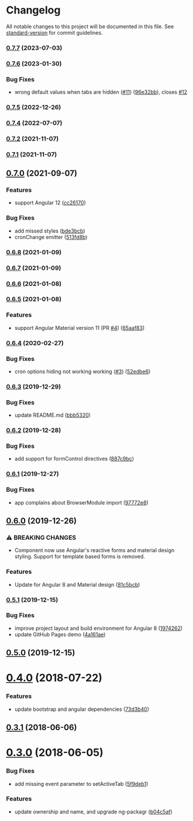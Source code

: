 # Changelog

All notable changes to this project will be documented in this file. See [standard-version](https://github.com/conventional-changelog/standard-version) for commit guidelines.

### [0.7.7](https://github.com/haavardj/ngx-cron-editor/compare/v0.7.6...v0.7.7) (2023-07-03)

### [0.7.6](https://github.com/haavardj/ngx-cron-editor/compare/v0.7.5...v0.7.6) (2023-01-30)


### Bug Fixes

* wrong default values when tabs are hidden ([#11](https://github.com/haavardj/ngx-cron-editor/issues/11)) ([96e32bb](https://github.com/haavardj/ngx-cron-editor/commit/96e32bbb3904e10b3aedc949a6a06efa27081cd0)), closes [#12](https://github.com/haavardj/ngx-cron-editor/issues/12)

### [0.7.5](https://github.com/haavardj/ngx-cron-editor/compare/v0.7.4...v0.7.5) (2022-12-26)

### [0.7.4](https://github.com/haavardj/ngx-cron-editor/compare/v0.7.3...v0.7.4) (2022-07-07)

### [0.7.2](https://github.com/haavardj/ngx-cron-editor/compare/v0.7.1...v0.7.2) (2021-11-07)

### [0.7.1](https://github.com/haavardj/ngx-cron-editor/compare/v0.7.0...v0.7.1) (2021-11-07)

## [0.7.0](https://github.com/haavardj/ngx-cron-editor/compare/v0.6.8...v0.7.0) (2021-09-07)


### Features

* support Angular 12 ([cc26170](https://github.com/haavardj/ngx-cron-editor/commit/cc261705bd15b2a540340f996e43fe447d45a2ab))


### Bug Fixes

* add missed styles ([bde3bcb](https://github.com/haavardj/ngx-cron-editor/commit/bde3bcbc21a744a56db73a563be4ac9bd0bccdea))
* cronChange emitter ([513fd8b](https://github.com/haavardj/ngx-cron-editor/commit/513fd8baa132212f5c318aa1d7e273660501df1b))

### [0.6.8](https://github.com/haavardj/ngx-cron-editor/compare/v0.6.7...v0.6.8) (2021-01-09)

### [0.6.7](https://github.com/haavardj/ngx-cron-editor/compare/v0.6.6...v0.6.7) (2021-01-09)

### [0.6.6](https://github.com/haavardj/ngx-cron-editor/compare/v0.6.5...v0.6.6) (2021-01-08)

### [0.6.5](https://github.com/haavardj/ngx-cron-editor/compare/v0.6.4...v0.6.5) (2021-01-08)


### Features

* support Angular Material version 11 (PR [#4](https://github.com/haavardj/ngx-cron-editor/issues/4)) ([65aaf83](https://github.com/haavardj/ngx-cron-editor/commit/65aaf835af7ac42d104478abab8732ec556df7ae))

### [0.6.4](https://github.com/haavardj/ngx-cron-editor/compare/v0.6.3...v0.6.4) (2020-02-27)


### Bug Fixes

* cron options hiding not working working ([#3](https://github.com/haavardj/ngx-cron-editor/issues/3)) ([52edbe6](https://github.com/haavardj/ngx-cron-editor/commit/52edbe6f86bf4ba0a547e7206718da88c9a6b636))

### [0.6.3](https://github.com/haavardj/ngx-cron-editor/compare/v0.6.2...v0.6.3) (2019-12-29)


### Bug Fixes

* update README.md ([bbb5320](https://github.com/haavardj/ngx-cron-editor/commit/bbb53206ff59c6fdb13d2dfe8d5d03dd32e34779))

### [0.6.2](https://github.com/haavardj/ngx-cron-editor/compare/v0.6.1...v0.6.2) (2019-12-28)


### Bug Fixes

* add support for formControl directives ([887c9bc](https://github.com/haavardj/ngx-cron-editor/commit/887c9bcba2a8e6d898d981cfd1ab18ac144802c9))

### [0.6.1](https://github.com/haavardj/ngx-cron-editor/compare/v0.6.0...v0.6.1) (2019-12-27)


### Bug Fixes

* app complains about BrowserModule import ([97772e8](https://github.com/haavardj/ngx-cron-editor/commit/97772e86a37ae3b91babeed74dcd7592da5b6ec8))

## [0.6.0](https://github.com/haavardj/ngx-cron-editor/compare/v0.5.1...v0.6.0) (2019-12-26)


### ⚠ BREAKING CHANGES

* Component now use Angular's reactive forms and material design styling.
Support for template based forms is removed.

### Features

* Update for Angular 8 and Material design ([81c5bcb](https://github.com/haavardj/ngx-cron-editor/commit/81c5bcb))

### [0.5.1](https://github.com/haavardj/ngx-cron-editor/compare/v0.5.0...v0.5.1) (2019-12-15)


### Bug Fixes

* improve project layout and build environment for Angular 8 ([1974262](https://github.com/haavardj/ngx-cron-editor/commit/1974262))
* update GitHub Pages demo ([4a161ae](https://github.com/haavardj/ngx-cron-editor/commit/4a161ae))

## [0.5.0](https://github.com/haavardj/ngx-cron-editor/compare/v0.4.0...v0.5.0) (2019-12-15)

<a name="0.4.0"></a>
# [0.4.0](https://github.com/haavardj/ngx-cron-editor/compare/v0.3.1...v0.4.0) (2018-07-22)


### Features

* update bootstrap and angular dependencies ([73d3b40](https://github.com/haavardj/ngx-cron-editor/commit/73d3b40))



<a name="0.3.1"></a>
## [0.3.1](https://github.com/haavardj/ngx-cron-editor/compare/v0.3.0...v0.3.1) (2018-06-06)



<a name="0.3.0"></a>
# [0.3.0](https://github.com/haavardj/ngx-cron-editor/compare/v0.2.0...v0.3.0) (2018-06-05)


### Bug Fixes

* add missing event parameter to setActiveTab ([5f9deb1](https://github.com/haavardj/ngx-cron-editor/commit/5f9deb1))


### Features

* update ownership and name, and upgrade ng-packagr ([b04c5af](https://github.com/haavardj/ngx-cron-editor/commit/b04c5af))
